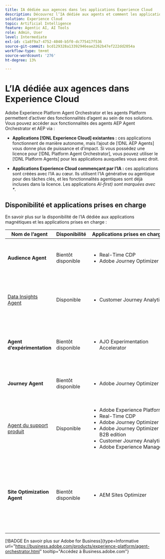 ```yaml
---
title: IA dédiée aux agences dans les applications Experience Cloud
description: Découvrez l’IA dédiée aux agents et comment les applications Experience Cloud utilisent le framework agentic d’Adobe.
solution: Experience Cloud
topic: Artificial Intelligence
feature: Agentic AI, AI Tools
role: Admin, User
level: Intermediate
exl-id: c1a8f9a7-4752-4040-b5f0-dc775417f536
source-git-commit: bcd129328a13392946eae2262b47ef222dd2054a
workflow-type: tm+mt
source-wordcount: '276'
ht-degree: 13%

---
```


# L’IA dédiée aux agences dans Experience Cloud

Adobe Experience Platform Agent Orchestrator et les agents Platform permettent d’activer des fonctionnalités d’agent au sein de nos solutions. Vous pouvez accéder aux fonctionnalités des agents AEP Agent Orchestrator et AEP via :

* **Applications [!DNL Experience Cloud] existantes :** ces applications fonctionnent de manière autonome, mais l’ajout de [!DNL AEP Agents] vous donne plus de puissance et d’impact. Si vous possédez une licence pour [!DNL Platform Agent Orchestrator], vous pouvez utiliser le [!DNL Platform Agents] pour les applications auxquelles vous avez droit.

* **Applications Experience Cloud commençant par l’IA :** ces applications sont créées avec l’IA au cœur. Ils utilisent l&#39;IA générative ou agentique pour des tâches clés, et les fonctionnalités agentiques sont déjà incluses dans la licence. Les applications _AI-first) sont marquées avec *_.

## Disponibilité et applications prises en charge

En savoir plus sur la disponibilité de l’IA dédiée aux applications magnétiques et les applications prises en charge :

| Nom de l’agent | Disponibilité | Applications prises en charge | Fonctionnalités |
|---|----------|------------|----------|
| **Audience Agent** | Bientôt disponible | <ul><li>Real-Time CDP</li><li>Adobe Journey Optimizer</li></ul> | Créez et optimisez des audiences à l’aide d’invites en langage naturel. |
| [Data Insights Agent](https://experienceleague.adobe.com/en/docs/analytics-platform/using/cja-overview/cja-b2c-overview/data-analysis-ai) | Disponible | <ul><li>Customer Journey Analytics</li></ul> | Répondez aux questions sur les données et créez des visualisations dans Analysis Workspace. |
| **Agent d’expérimentation** | Bientôt disponible | <ul><li>AJO Experimentation Accelerator</li></ul> | Automatisez l’analyse pour identifier les expériences et les opportunités de croissance.* |
| **Journey Agent** | Bientôt disponible | <ul><li>Adobe Journey Optimizer</li></ul> | Créez, analysez et optimisez des parcours client à grande échelle. |
| [Agent du support produit](https://experienceleague.adobe.com/en/docs/experience-platform/ai-assistant/new-features/customer-support) | Disponible | <ul><li>Adobe Experience Platform</li><li>Real-Time CDP</li><li>Adobe Journey Optimizer</li><li>Adobe Journey Optimizer B2B edition</li><li>Customer Journey Analytics</li><li>Adobe Experience Manager</li></ul> | Résolvez les problèmes, créez des tickets d’assistance et suivez la progression avec l’assistant AI. |
| **Site Optimization Agent** | Bientôt disponible | <ul><li>AEM Sites Optimizer</li></ul> | Utilise l’IA générative pour rechercher et lancer des améliorations de site web qui augmentent le trafic, l’engagement et les résultats commerciaux globaux.* |



[!BADGE En savoir plus sur Adobe for Business]{type=Informative url="https://business.adobe.com/products/experience-platform/agent-orchestrator.html" tooltip="Accédez à Business.adobe.com"}

<!-- 
* [Product Support Agent](https://experienceleague.adobe.com/en/docs/experience-platform/ai-assistant/new-features/customer-support) is a self-serve debugging and troubleshooting capability of [!UICONTROL AI Assistant] that you can use for Experience Platform features and applications. Troubleshoot support issues without leaving your workflows, create customer support tickets, and track case progress using AI Assistant.
* [Data Insights Agent](https://experienceleague.adobe.com/en/docs/analytics-platform/using/cja-overview/cja-b2c-overview/data-analysis-ai) is accessible from the AI Assistant in Customer Journey Analytics. It is a generative AI conversation agent that quickly and efficiently answers questions about your data. It builds relevant visualizations in Analysis Workspace using components from your data view and using your actual data. -->








